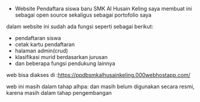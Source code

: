 - Website Pendaftara siswa baru SMK Al Husain Keling
   saya membuat ini sebagai open source sekaligus sebagai portofolio saya

dalam website ini sudah ada fungsi seperti sebagai berikut:
- pendaftaran siswa
- cetak kartu pendaftaran
- halaman admin(crud)
- klasifikasi murid berdasarkan jurusan
- dan beberapa fungsi pendukung lainnya

web bisa diakses di :https://ppdbsmkalhusainkeling.000webhostapp.com/

web ini masih dalam tahap alhpa: dan masih belum digunakan secara resmi, karena masih dalam tahap pengembangan
